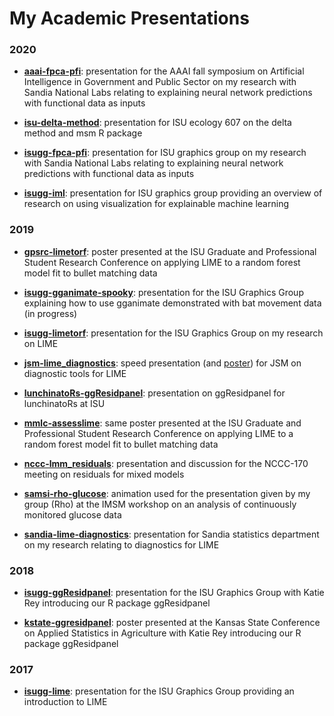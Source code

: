 # My Academic Presentations

### 2020

- [**aaai-fpca-pfi**](https://goodekat.github.io/presentations/2020-aaai-fpca-pfi/slides.pdf): presentation for the AAAI fall symposium on Artificial Intelligence in Government and Public Sector on my research with Sandia National Labs relating to explaining neural network predictions with functional data as inputs

- [**isu-delta-method**](https://goodekat.github.io/presentations/2020-isu-delta-method/slides.html): presentation for ISU ecology 607 on the delta method and msm R package

- [**isugg-fpca-pfi**](https://goodekat.github.io/presentations/2020-isugg-fpca-pfi/slides_with_SAND.pdf): presentation for ISU graphics group on my research with Sandia National Labs relating to explaining neural network predictions with functional data as inputs

- [**isugg-iml**](https://goodekat.github.io/presentations/2020-isugg-iml/slides.html): presentation for ISU graphics group providing an overview of research on using visualization for explainable machine learning

### 2019

- [**gpsrc-limetorf**](https://goodekat.github.io/presentations/2019-gpsrc-limetorf/poster.pdf): poster presented at the ISU Graduate and Professional Student Research Conference on applying LIME to a random forest model fit to bullet matching data

- [**isugg-gganimate-spooky**](https://goodekat.github.io/presentations/2019-isugg-gganimate-spooky/slides.html): presentation for the ISU Graphics Group explaining how to use gganimate demonstrated with bat movement data (in progress)

- [**isugg-limetorf**](https://goodekat.github.io/presentations/2019-isugg-limetorf/slides.html#1): presentation for the ISU Graphics Group on my research on LIME

- [**jsm-lime_diagnostics**](https://goodekat.github.io/presentations/2019-jsm-lime_diagnostics/slides.pdf): speed presentation (and [poster](https://goodekat.github.io/presentations/2019-jsm-lime_diagnostics/poster.pdf)) for JSM on diagnostic tools for LIME

- [**lunchinatoRs-ggResidpanel**](https://goodekat.github.io/presentations/2019-lunchinatoRs-ggResidpanel/slides.html): presentation on ggResidpanel for lunchinatoRs at ISU

- [**mmlc-assesslime**](https://goodekat.github.io/presentations/2019-mmlc-assesslime/poster.pdf): same poster presented at the ISU Graduate and Professional Student Research Conference on applying LIME to a random forest model fit to bullet matching data

- [**nccc-lmm_residuals**](https://goodekat.github.io/presentations/2019-nccc-lmm_residuals/slides.html#1): presentation and discussion for the NCCC-170 meeting on residuals for mixed models

- [**samsi-rho-glucose**](https://goodekat.github.io/presentations/2019-samsi-rho-glucose/slides.html#1): animation used for the presentation given by my group (Rho) at the IMSM workshop on an analysis of continuously monitored glucose data

- [**sandia-lime-diagnostics**](https://goodekat.github.io/presentations/2019-sandia-lime-diagnostics/slides.html): presentation for Sandia statistics department on my research relating to diagnostics for LIME

### 2018

- [**isugg-ggResidpanel**](https://goodekat.github.io/presentations/2018-isugg-ggResidpanel/talk.html): presentation for the ISU Graphics Group with Katie Rey introducing our R package ggResidpanel  

- [**kstate-ggresidpanel**](https://goodekat.github.io/presentations/2018-kstate-ggresidpanel/poster.pdf): poster presented at the Kansas State Conference on Applied Statistics in Agriculture with Katie Rey introducing our R package ggResidpanel

### 2017

- [**isugg-lime**](https://goodekat.github.io/presentations/2017-isugg-lime/slides.html#1): presentation for the ISU Graphics Group providing an introduction to LIME

